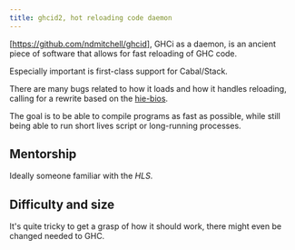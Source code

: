 ```yaml
---
title: ghcid2, hot reloading code daemon
---
```


[https://github.com/ndmitchell/ghcid], GHCi as a daemon, is an ancient piece
of software that allows for fast reloading of GHC code.

Especially important is first-class support for Cabal/Stack.

There are many bugs related to how it loads and how it handles reloading,
calling for a rewrite based on the [hie-bios](https://github.com/haskell/hie-bios).

The goal is to be able to compile programs as fast as possible,
while still being able to run short lives script or long-running processes.

## Mentorship

Ideally someone familiar with the *HLS*.

## Difficulty and size

It's quite tricky to get a grasp of how it should work, there might even be
changed needed to GHC.